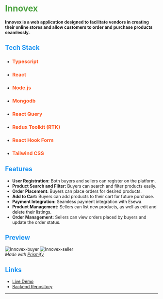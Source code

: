 # <span style="color:#4CA340">Innovex</span>

**Innovex is a web application designed to facilitate vendors in creating their online stores and allow customers to order and purchase products seamlessly.**

## <span style="color:#2196F3">Tech Stack</span>

- ### <span style="color:#FF5722">Typescript</span>
- ### <span style="color:#FF5722">React</span>
- ### <span style="color:#FF5722">Node.js</span>
- ### <span style="color:#FF5722">Mongodb</span>
- ### <span style="color:#FF5722">React Query</span>
- ### <span style="color:#FF5722">Redux Toolkit (RTK)</span>
- ### <span style="color:#FF5722">React Hook Form</span>
- ### <span style="color:#FF5722">Tailwind CSS</span>

## <span style="color:#2196F3">Features</span>

- **User Registration:** Both buyers and sellers can register on the platform.
- **Product Search and Filter:** Buyers can search and filter products easily.
- **Order Placement:** Buyers can place orders for desired products.
- **Add to Cart:** Buyers can add products to their cart for future purchase.
- **Payment Integration:** Seamless payment integration with Esewa.
- **Product Management:** Sellers can list new products, as well as edit and delete their listings.
- **Order Management:** Sellers can view orders placed by buyers and update the order status.

## <span style="color:#2196F3">Preview</span>

![Innovex-buyer](https://github.com/Samir984/Ecommerce_client/assets/106372023/5085d34a-943b-4703-a732-491cd8d3084a)
![Innovex-seller](https://github.com/Samir984/Ecommerce_client/assets/106372023/3412f3ea-28cf-4465-8c05-5fc49978f3ff)
<br>
 _Made with [Prismify](https://prismify.vercel.app/)_

## <span style="color:#2196F3">Links</span>

- [Live Demo](https://ecommerce-cli.vercel.app/)
- [Backend Repository](https://github.com/Samir984/Ecommerce_api)

---


